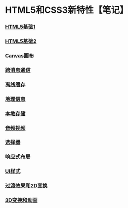 # HTML5和CSS3新特性【笔记】
### [HTML5基础1](https://github.com/iphone3/Web-H5-C3/blob/master/01-HTML5%E5%9F%BA%E7%A1%80/00-HTML5%E5%9F%BA%E7%A1%801.md#%E4%BA%8C%E6%96%B0%E7%9A%84%E7%BB%93%E6%9E%84%E5%8C%96%E5%85%83%E7%B4%A0%E8%AF%AD%E4%B9%89%E5%8C%96%E6%A0%87%E7%AD%BE)
### [HTML5基础2](https://github.com/iphone3/Web-H5-C3/blob/master/01-HTML5%E5%9F%BA%E7%A1%80/00-HTML5%E5%9F%BA%E7%A1%802.md)
### [Canvas画布](https://github.com/iphone3/Web-H5-C3/blob/master/02-Canvas%E7%94%BB%E5%B8%83/00-Canvas%E7%94%BB%E5%B8%83.md)
### [跨消息通信](https://github.com/iphone3/Web-H5-C3/blob/master/03-%E8%B7%A8%E6%96%87%E6%A1%A3%E6%B6%88%E6%81%AF%E9%80%9A%E4%BF%A1/00-%E8%B7%A8%E6%96%87%E6%A1%A3%E6%B6%88%E6%81%AF%E9%80%9A%E4%BF%A1.md)
### [离线缓存](https://github.com/iphone3/Web-H5-C3/blob/master/04-%E7%A6%BB%E7%BA%BF%E7%BC%93%E5%AD%98/00-%E7%A6%BB%E7%BA%BF%E7%BC%93%E5%AD%98.md)
### [地理信息](https://github.com/iphone3/Web-H5-C3/blob/master/05-%E5%9C%B0%E7%90%86%E4%BF%A1%E6%81%AF/00-%E5%9C%B0%E7%90%86%E4%BF%A1%E6%81%AF.md)
### [本地存储](https://github.com/iphone3/Web-H5-C3/blob/master/06-%E6%9C%AC%E5%9C%B0%E5%AD%98%E5%82%A8/00-%E6%9C%AC%E5%9C%B0%E5%AD%98%E5%82%A8.md)
### [音频视频](https://github.com/iphone3/Web-H5-C3/blob/master/07-%E9%9F%B3%E9%A2%91%E8%A7%86%E9%A2%91/00-%E9%9F%B3%E9%A2%91%E8%A7%86%E9%A2%91.md)
### [选择器](https://github.com/iphone3/Web-H5-C3/blob/master/08-%E9%80%89%E6%8B%A9%E5%99%A8/00-%E9%80%89%E6%8B%A9%E5%99%A8.md)
### [响应式布局](https://github.com/iphone3/Web-H5-C3/blob/master/09-%E5%93%8D%E5%BA%94%E5%BC%8F%E5%B8%83%E5%B1%80/00-%E5%93%8D%E5%BA%94%E5%BC%8F%E5%B8%83%E5%B1%80.md)
### [UI样式](https://github.com/iphone3/Web-H5-C3/blob/master/10-UI%E6%A0%B7%E5%BC%8F/00-UI%E6%A0%B7%E5%BC%8F.md)
### [过渡效果和2D变换](https://github.com/iphone3/Web-H5-C3/blob/master/11-%E8%BF%87%E6%B8%A1%E6%95%88%E6%9E%9C%E5%92%8C2D%E5%8F%98%E6%8D%A2/00-%E8%BF%87%E6%B8%A1%E6%95%88%E6%9E%9C%E5%92%8C2D%E5%8F%98%E6%8D%A2.md)
### [3D变换和动画](https://github.com/iphone3/Web-H5-C3/blob/master/12-3D%E5%8F%98%E6%8D%A2%E5%92%8C%E5%8A%A8%E7%94%BB/00-3D%E5%8F%98%E6%8D%A2%E5%92%8C%E5%8A%A8%E7%94%BB.md)
